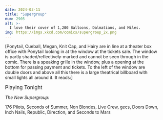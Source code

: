 ```yaml
---
date: 2024-03-11
title: "Supergroup"
num: 2905
alt: >-
  I love their cover of 1,200 Balloons, Dalmatians, and Miles.
img: https://imgs.xkcd.com/comics/supergroup_2x.png
---
```

[Ponytail, Cueball, Megan, Knit Cap, and Hairy are in line at a theater box office with Ponytail looking in at the window at the tickets sale. The window is partly shaded/reflectively-marked and cannot be seen through in the comic. There is a speaking grille in the window, plus a opening at the bottom for passing payment and tickets. To the left of the window are double doors and above all this there is a large theatrical billboard with small lights all around it. It reads:]

<big>Playing Tonight</big>

*The New Supergroup:*

176 Pilots, Seconds of Summer, Non Blondes, Live Crew, gecs, Doors Down, Inch Nails, Republic, Direction, and Seconds to Mars